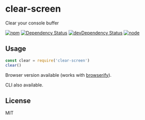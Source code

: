 # clear-screen

Clear your console buffer

[![npm](https://img.shields.io/npm/v/clear-screen.svg?style=flat-square)](https://www.npmjs.com/package/clear-screen)
[![Dependency Status](https://img.shields.io/david/seangenabe/clear-screen.svg?style=flat-square)](https://david-dm.org/seangenabe/clear-screen)
[![devDependency Status](https://img.shields.io/david/dev/seangenabe/clear-screen.svg?style=flat-square)](https://david-dm.org/seangenabe/clear-screen#info=devDependencies)
[![node](https://img.shields.io/node/v/clear-screen.svg?style=flat-square)](https://nodejs.org/en/download/)

## Usage

```javascript
const clear = require('clear-screen')
clear()
```

Browser version available (works with [browserify](https://npmjs.com/package/browserify)).

CLI also available.

## License

MIT
